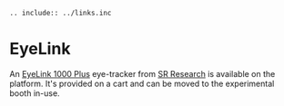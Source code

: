 
```{eval-rst}
.. include:: ../links.inc
```

# EyeLink

An [EyeLink 1000 Plus](https://www.sr-research.com/eyelink-1000-plus/) eye-tracker from [SR Research](https://www.sr-research.com/) is available on the platform. It's provided on a cart and can be moved to the experimental booth in-use.
